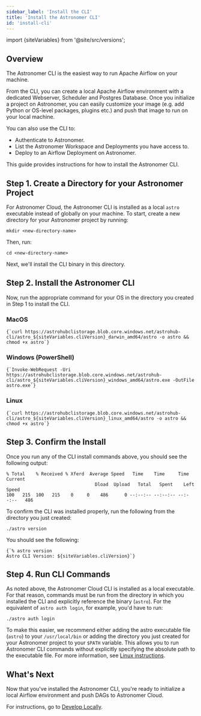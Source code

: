 ```yaml
---
sidebar_label: 'Install the CLI'
title: 'Install the Astronomer CLI'
id: 'install-cli'
---
```


import {siteVariables} from '@site/src/versions';

## Overview

The Astronomer CLI is the easiest way to run Apache Airflow on your machine.

From the CLI, you can create a local Apache Airflow environment with a dedicated Webserver, Scheduler and Postgres Database. Once you initialize a project on Astronomer, you can easily customize your image (e.g. add Python or OS-level packages, plugins etc.) and push that image to run on your local machine.

You can also use the CLI to:

- Authenticate to Astronomer.
- List the Astronomer Workspace and Deployments you have access to.
- Deploy to an Airflow Deployment on Astronomer.

This guide provides instructions for how to install the Astronomer CLI.

## Step 1. Create a Directory for your Astronomer Project

For Astronomer Cloud, the Astronomer CLI is installed as a local `astro` executable instead of globally on your machine. To start, create a new directory for your Astronomer project by running:

```
mkdir <new-directory-name>
```

Then, run:

```
cd <new-directory-name>
```

Next, we'll install the CLI binary in this directory.

## Step 2. Install the Astronomer CLI

Now, run the appropriate command for your OS in the directory you created in Step 1 to install the CLI.

### MacOS

<pre><code parentName="pre">{`curl https://astrohubclistorage.blob.core.windows.net/astrohub-cli/astro_${siteVariables.cliVersion}_darwin_amd64/astro -o astro && chmod +x astro`}</code></pre>

### Windows (PowerShell)

<pre><code parentName="pre">{`Invoke-WebRequest -Uri https://astrohubclistorage.blob.core.windows.net/astrohub-cli/astro_${siteVariables.cliVersion}_windows_amd64/astro.exe -OutFile astro.exe`}</code></pre>

### Linux

<pre><code parentName="pre">{`curl https://astrohubclistorage.blob.core.windows.net/astrohub-cli/astro_${siteVariables.cliVersion}_linux_amd64/astro -o astro && chmod +x astro`}</code></pre>

## Step 3. Confirm the Install

Once you run any of the CLI install commands above, you should see the following output:

```
% Total    % Received % Xferd  Average Speed   Time    Time     Time  Current
                                 Dload  Upload   Total   Spent    Left  Speed
100   215  100   215    0     0    486      0 --:--:-- --:--:-- --:--:--   486
```

To confirm the CLI was installed properly, run the following from the directory you just created:

```
./astro version
```

You should see the following:

<pre><code parentName="pre">{`% astro version
Astro CLI Version: ${siteVariables.cliVersion}`}</code></pre>

## Step 4. Run CLI Commands

As noted above, the Astronomer Cloud CLI is installed as a local executable. For that reason, commands must be run from the directory in which you installed the CLI and explicitly reference the binary (`astro`). For the equivalent of `astro auth login`, for example, you'd have to run:

```
./astro auth login
```

To make this easier, we recommend either adding the astro executable file (`astro`) to your `/usr/local/bin` or adding the directory you just created for your Astronomer project to your `$PATH` variable. This allows you to run Astronomer CLI commands without explicitly specifying the absolute path to the executable file. For more information, see [Linux instructions](https://linuxize.com/post/how-to-add-directory-to-path-in-linux/#adding-a-directory-to-your-path).

## What's Next

Now that you've installed the Astronomer CLI, you're ready to initialize a local Airflow environment and push DAGs to Astronomer Cloud.

For instructions, go to [Develop Locally](develop-locally).
